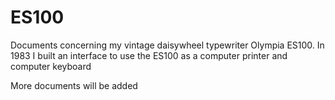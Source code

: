 # ES100

Documents concerning my vintage daisywheel typewriter Olympia ES100.
In 1983 I built an interface to use the ES100 as a computer printer and computer keyboard

More documents will be added

